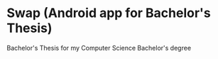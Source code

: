 # Swap (Android app for Bachelor's Thesis)
Bachelor's Thesis for my Computer Science Bachelor's degree
